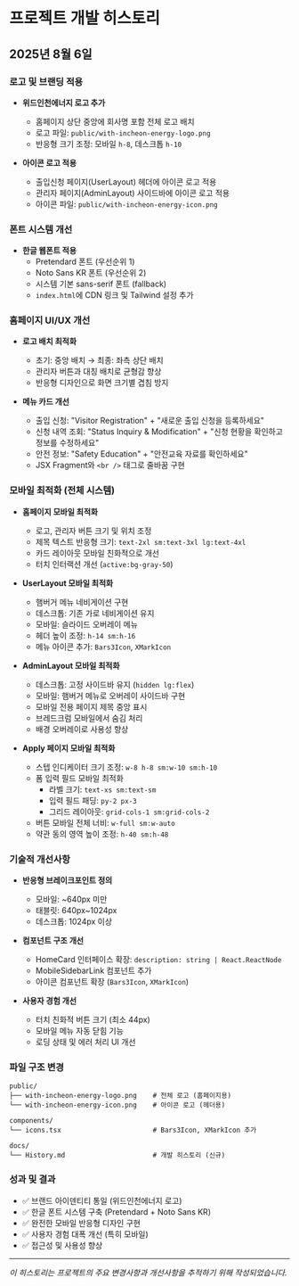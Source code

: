 # 프로젝트 개발 히스토리

## 2025년 8월 6일

### 로고 및 브랜딩 적용
- **위드인천에너지 로고 추가**
  - 홈페이지 상단 중앙에 회사명 포함 전체 로고 배치
  - 로고 파일: `public/with-incheon-energy-logo.png`
  - 반응형 크기 조정: 모바일 `h-8`, 데스크톱 `h-10`

- **아이콘 로고 적용**
  - 출입신청 페이지(UserLayout) 헤더에 아이콘 로고 적용
  - 관리자 페이지(AdminLayout) 사이드바에 아이콘 로고 적용
  - 아이콘 파일: `public/with-incheon-energy-icon.png`

### 폰트 시스템 개선
- **한글 웹폰트 적용**
  - Pretendard 폰트 (우선순위 1)
  - Noto Sans KR 폰트 (우선순위 2)
  - 시스템 기본 sans-serif 폰트 (fallback)
  - `index.html`에 CDN 링크 및 Tailwind 설정 추가

### 홈페이지 UI/UX 개선
- **로고 배치 최적화**
  - 초기: 중앙 배치 → 최종: 좌측 상단 배치
  - 관리자 버튼과 대칭 배치로 균형감 향상
  - 반응형 디자인으로 화면 크기별 겹침 방지

- **메뉴 카드 개선**
  - 출입 신청: "Visitor Registration" + "새로운 출입 신청을 등록하세요"
  - 신청 내역 조회: "Status Inquiry & Modification" + "신청 현황을 확인하고 정보를 수정하세요"
  - 안전 정보: "Safety Education" + "안전교육 자료를 확인하세요"
  - JSX Fragment와 `<br />` 태그로 줄바꿈 구현

### 모바일 최적화 (전체 시스템)
- **홈페이지 모바일 최적화**
  - 로고, 관리자 버튼 크기 및 위치 조정
  - 제목 텍스트 반응형 크기: `text-2xl sm:text-3xl lg:text-4xl`
  - 카드 레이아웃 모바일 친화적으로 개선
  - 터치 인터랙션 개선 (`active:bg-gray-50`)

- **UserLayout 모바일 최적화**
  - 햄버거 메뉴 네비게이션 구현
  - 데스크톱: 기존 가로 네비게이션 유지
  - 모바일: 슬라이드 오버레이 메뉴
  - 헤더 높이 조정: `h-14 sm:h-16`
  - 메뉴 아이콘 추가: `Bars3Icon`, `XMarkIcon`

- **AdminLayout 모바일 최적화**
  - 데스크톱: 고정 사이드바 유지 (`hidden lg:flex`)
  - 모바일: 햄버거 메뉴로 오버레이 사이드바 구현
  - 모바일 전용 페이지 제목 중앙 표시
  - 브레드크럼 모바일에서 숨김 처리
  - 배경 오버레이로 사용성 향상

- **Apply 페이지 모바일 최적화**
  - 스텝 인디케이터 크기 조정: `w-8 h-8 sm:w-10 sm:h-10`
  - 폼 입력 필드 모바일 최적화
    - 라벨 크기: `text-xs sm:text-sm`
    - 입력 필드 패딩: `py-2 px-3`
    - 그리드 레이아웃: `grid-cols-1 sm:grid-cols-2`
  - 버튼 모바일 전체 너비: `w-full sm:w-auto`
  - 약관 동의 영역 높이 조정: `h-40 sm:h-48`

### 기술적 개선사항
- **반응형 브레이크포인트 정의**
  - 모바일: ~640px 미만
  - 태블릿: 640px~1024px  
  - 데스크톱: 1024px 이상

- **컴포넌트 구조 개선**
  - HomeCard 인터페이스 확장: `description: string | React.ReactNode`
  - MobileSidebarLink 컴포넌트 추가
  - 아이콘 컴포넌트 확장 (`Bars3Icon`, `XMarkIcon`)

- **사용자 경험 개선**
  - 터치 친화적 버튼 크기 (최소 44px)
  - 모바일 메뉴 자동 닫힘 기능
  - 로딩 상태 및 에러 처리 UI 개선

### 파일 구조 변경
```
public/
├── with-incheon-energy-logo.png    # 전체 로고 (홈페이지용)
└── with-incheon-energy-icon.png    # 아이콘 로고 (헤더용)

components/
└── icons.tsx                       # Bars3Icon, XMarkIcon 추가

docs/
└── History.md                      # 개발 히스토리 (신규)
```

### 성과 및 결과
- ✅ 브랜드 아이덴티티 통일 (위드인천에너지 로고)
- ✅ 한글 폰트 시스템 구축 (Pretendard + Noto Sans KR)
- ✅ 완전한 모바일 반응형 디자인 구현
- ✅ 사용자 경험 대폭 개선 (특히 모바일)
- ✅ 접근성 및 사용성 향상

---

*이 히스토리는 프로젝트의 주요 변경사항과 개선사항을 추적하기 위해 작성되었습니다.*